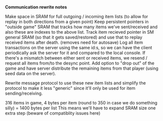 **Communication rewrite notes**

Make space in SRAM for full outgoing / incoming item lists (to allow for replay in both directions from a given point)
Keep persistent pointers in "outside game" SRAM that tracks how many items we've sent/received and also these are indexes to the above list.
Track item recieved pointer in SM general SRAM (so that it gets saved/restored) and use that to replay received items after death. (removes need for autosave)
Log all item transactions on the server using the same id:s, so we can have the client periodically ask the server for it and compared to the local console.
If there's a mismatch between either sent or received items, we resend / request all items from/to the desync point.
Add option to "drop out" of the game and have server distribute the remaining items from that player (using seed data on the server).

Rewrite message protocol to use these new item lists and simplify the protocol to make it less "generic" since it'll only be used for item sending/receiving.

316 items in game, 4 bytes per item  (round to 350 in case we do something silly) = 1400 bytes per list
This means we'll have to expand SRAM size one extra step (beware of compatiblity issues here)


